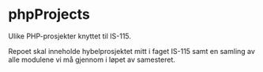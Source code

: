 # phpProjects
Ulike PHP-prosjekter knyttet til IS-115. 


Repoet skal inneholde hybelprosjektet mitt i faget IS-115 samt en samling av alle modulene vi må gjennom i løpet av samesteret. 
